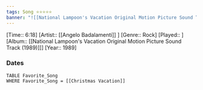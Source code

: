 ```yaml
---
tags: Song ⭐⭐⭐⭐⭐ 
banner: "![[National Lampoon's Vacation Original Motion Picture Sound Track (1989).jpg]]"
---
```

[Time:: 6:18]
[Artist:: [[Angelo Badalamenti]] ]
[Genre:: Rock]
[Played:: ]
[Album:: [[National Lampoon's Vacation Original Motion Picture Sound Track (1989)]]]
[Year:: 1989]
### Dates
````dataview
TABLE Favorite_Song
WHERE Favorite_Song = [[Christmas Vacation]]
````